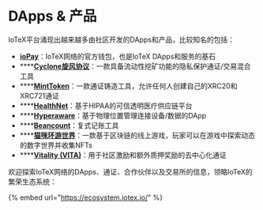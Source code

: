 # DApps & 产品

IoTeX平台涌现出越来越多由社区开发的DApps和产品，比较知名的包括：

* [**ioPay**](https://iopay-wallet.iotex.io/)：IoTeX网络的官方钱包，也是IoTeX DApps和服务的基石
* \*\*\*\*[**Cyclone旋风协议**](https://cyclone.xyz/)：一款具备流动性挖矿功能的隐私保护通证/交易混合工具
* \*\*\*\*[**MintToken**](http://minttoken.io/)：一款通证铸造工具，允许任何人创建自己的XRC20和XRC721通证
* \*\*\*\*[**HealthNet**](https://consensusnetworks.com/healthnet/)：基于HIPAA的可信透明医疗供应链平台
* \*\*\*\*[**Hyperaware**](https://londonblockchainlabs.com/projects-1/project-hyperaware)：基于物理位置管理连接设备/数据的DApp
* \*\*\*\*[**Beancount**](https://beancount.io/)：复式记账工具
* \*\*\*\*[**猫咪环游世界**](https://community.iotex.io/t/travel-cat-step-by-step-instruction/1550)：一款基于区块链的线上游戏，玩家可以在游戏中探索动态的数字世界并收集NFTs
* \*\*\*\*[**Vitality \(VITA\)**](https://iotex.io/)：用于社区激励和额外质押奖励的去中心化通证

欢迎探索IoTeX网络的DApps、通证、合作伙伴以及交易所的信息，领略IoTeX的繁荣生态系统：

{% embed url="https://ecosystem.iotex.io/" %}

